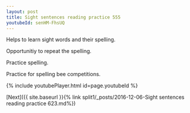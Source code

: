 ```yaml
---
layout: post
title: Sight sentences reading practice 555
youtubeId: senHM-FhsUQ
---
```

 
 
Helps to learn sight words and their spelling.

Opportunitiy to repeat the spelling. 

Practice spelling. 
 
Practice for spelling bee competitions. 
 
{% include youtubePlayer.html id=page.youtubeId %}
 
 

[Next]({{ site.baseurl }}{% link  split1/_posts/2016-12-06-Sight sentences reading practice 623.md%})
 
